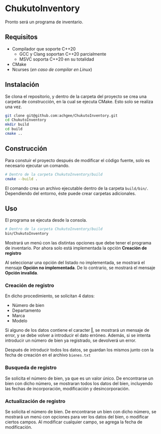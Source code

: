 # ChukutoInventory

Pronto será un programa de inventario.

## Requisitos

- Compilador que soporte C++20
    - GCC y Clang soportan C++20 parcialmente
    - MSVC soporta C++20 en su totalidad
- CMake
- Ncurses (_en caso de compilar en Linux_)

## Instalación

Se clona el repositorio, y dentro de la carpeta del proyecto se crea una carpeta de construcción, en la cual se ejecuta CMake. Esto solo se realiza una vez.

```sh
git clone git@github.com:achgee/ChukutoInventory.git
cd ChukutoInventory
mkdir build
cd build
cmake ..
```

## Construcción

Para constuir el proyecto después de modificar el código fuente, solo es necesario ejecutar un comando.

```sh
# Dentro de la carpeta ChukutoInventory/build
cmake --build .
```

El comando crea un archivo ejecutable dentro de la carpeta `build/bin/`. Dependiendo del entorno, éste puede crear carpetas adicionales.

## Uso

El programa se ejecuta desde la consola.

```sh
# Dentro de la carpeta ChukutoInventory/build
bin/ChukutoInventory
```

Mostrará un menú con las distintas opciones que debe tener el programa de inventario. Por ahora solo está implementada la opción **Creación de registro**

Al seleccionar una opción del listado no implementada, se mostrará el mensaje **Opción no implementada**. De lo contrario, se mostrará el mensaje **Opción invalida**.

### Creación de registro

En dicho procedimiento, se solicitan 4 datos:

- Número de bien
- Departamento
- Marca
- Modelo

Si alguno de los datos contiene el caracter **|**, se mostrará un mensaje de error, y se debe volver a introducir el dato erróneo. Además, si se intenta introducir un número de bien ya registrado, se devolverá un error.

Después de introducir todos los datos, se guardan los mismos junto con la fecha de creación en el archivo `bienes.txt`

### Busqueda de registro

Se solicita el número de bien, ya que es un valor único. De encontrarse un bien con dicho número, se mostraran todos los datos del bien, incluyendo las fechas de incorporación, modificación y desincorporación.

### Actualización de registro

Se solicita el número de bien. De encontrarse un bien con dicho número, se mostrará un menú con opciones para ver los datos del bien, o modificar ciertos campos. Al modificar cualquier campo, se agrega la fecha de modificación.
